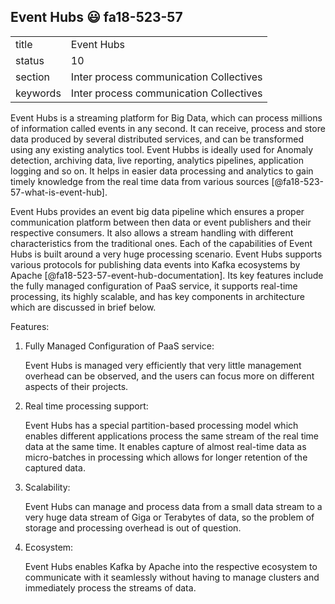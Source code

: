 ## Event Hubs :smiley: fa18-523-57


|          |                                         |
| -------- | --------------------------------------- |
| title    | Event Hubs                              | 
| status   | 10                                      |
| section  | Inter process communication Collectives |
| keywords | Inter process communication Collectives |


Event Hubs is a streaming platform for Big Data, which can process millions of information called events in any second. It can receive, process and store data produced by several distributed services, and can be transformed using any existing analytics tool. Event Hubbs is ideally used for Anomaly detection, archiving data, live reporting, analytics pipelines, application logging and so on. It helps in easier data processing and analytics to gain timely knowledge from the real time data from various sources [@fa18-523-57-what-is-event-hub].

Event Hubs provides an event big data pipeline which ensures a proper communication platform between then data or event publishers and their respective consumers. It also allows a stream handling with different characteristics from the traditional ones. Each of the capabilities of Event Hubs is built around a very huge processing scenario. Event Hubs supports various protocols for publishing data events into Kafka ecosystems by Apache [@fa18-523-57-event-hub-documentation]. Its key features include the fully managed configuration of PaaS service, it supports real-time processing, its highly scalable, and has key components in architecture which are discussed in brief below. 

Features:

1. Fully Managed Configuration of PaaS service:

   Event Hubs is managed very efficiently that very little management overhead can be observed, and the users can focus more on different aspects of their projects. 
   
2. Real time processing support:

   Event Hubs has a special partition-based processing model which enables different applications process the same stream of the real time data at the same time. It enables capture of almost real-time data as micro-batches in processing which allows for longer retention of the captured data.

3. Scalability:

   Event Hubs can manage and process data from a small data stream to a very huge data stream of Giga or Terabytes of data, so the problem of storage and processing overhead is out of question.

4. Ecosystem:
   
   Event Hubs enables Kafka by Apache into the respective ecosystem to communicate with it seamlessly without having to manage clusters and immediately process the streams of data.

